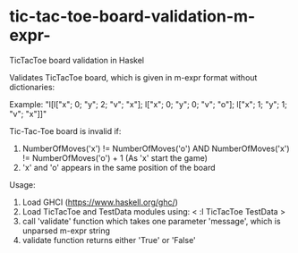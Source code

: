 # tic-tac-toe-board-validation-m-expr-
TicTacToe board validation in Haskel

Validates TicTacToe board, which is given in m-expr format without dictionaries:

Example: "l[l[\"x\";  0;   \"y\";  2; \"v\";  \"x\"];   l[\"x\";  0;  \"y\";   0;  \"v\";   \"o\"]; l[\"x\"; 1;  \"y\"; 1; \"v\";   \"x\"]]"

Tic-Tac-Toe board is invalid if:
1. NumberOfMoves('x') != NumberOfMoves('o')
   AND NumberOfMoves('x') != NumberOfMoves('o') + 1 (As 'x' start the game)
2. 'x' and 'o' appears in the same position of the board

Usage:

1. Load GHCI (https://www.haskell.org/ghc/)
2. Load TicTacToe and TestData modules using: < :l TicTacToe TestData >
3. call 'validate' function which takes one parameter 'message', which is unparsed m-expr string
4. validate function returns either 'True' or 'False'
